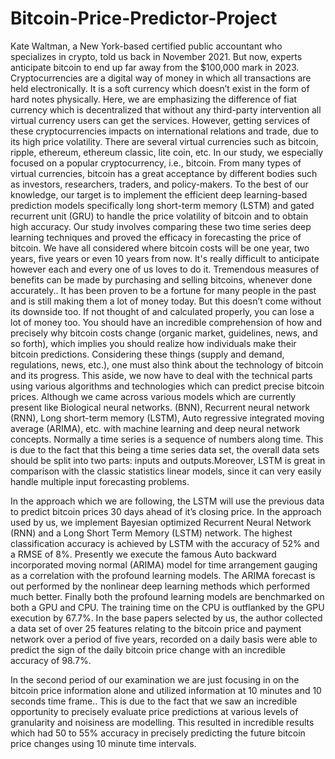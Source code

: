 # Bitcoin-Price-Predictor-Project
Kate Waltman, a New York-based certified public accountant who specializes in crypto, told us back in November 2021. But now, experts anticipate bitcoin to end up far away from the $100,000 mark in 2023.
Cryptocurrencies are a digital way of money in which all transactions are held electronically. It is a soft currency which doesn’t exist in the form of hard notes physically. Here, we are emphasizing the difference of fiat currency which is decentralized that without any third-party intervention all virtual currency users can get the services. However, getting services of these cryptocurrencies impacts on international relations and trade, due to its high price volatility. There are several virtual currencies such as bitcoin, ripple, ethereum, ethereum classic, lite coin, etc. In our study, we especially focused on a popular cryptocurrency, i.e., bitcoin. From many types of virtual currencies, bitcoin has a great acceptance by different bodies such as investors, researchers, traders, and policy-makers. To the best of our knowledge, our target is to implement the efficient deep learning-based prediction models specifically long short-term memory (LSTM) and gated recurrent unit (GRU) to handle the price volatility of bitcoin and to obtain high accuracy. Our study involves comparing these two time series deep learning techniques and proved the efficacy in forecasting the price of bitcoin.
We have all considered where bitcoin costs will be one year, two years, five years or even 10 years from now. It's really difficult to anticipate however each and every one of us loves to do it. Tremendous measures of benefits can be made by purchasing and selling bitcoins, whenever done accurately.. It has been proven to be a fortune for many people in the past and is still making them a lot of money today. But this doesn’t come without its downside too. If not thought of and calculated properly, you can lose a lot of money too. You should have an incredible comprehension of how and precisely why bitcoin costs change (organic market, guidelines, news, and so forth), which implies you should realize how individuals make their bitcoin predictions. Considering these things (supply and demand, regulations, news, etc.), one must also think about the technology of bitcoin and its progress. This aside, we now have to deal with the technical parts using various algorithms and technologies which can predict precise bitcoin prices. Although we came across various models which are currently present like Biological neural networks. (BNN), Recurrent neural network (RNN), Long short-term memory (LSTM), Auto regressive integrated moving average (ARIMA), etc. with machine learning and deep neural network concepts. Normally a time series is a sequence of numbers along time. This is due to the fact that this being a time series data set, the overall data sets should be split into two parts: inputs and outputs.Moreover, LSTM is great in comparison with the classic statistics linear models, since it can very easily handle multiple input forecasting problems.

In the approach which we are following, the LSTM will use the previous data to predict bitcoin prices 30 days ahead of it’s closing price. In the approach used by us, we implement Bayesian optimized Recurrent Neural Network (RNN) and a Long Short Term Memory (LSTM) network. The highest classification accuracy is achieved by LSTM with the accuracy of 52% and a RMSE of 8%. Presently we execute the famous Auto backward incorporated moving normal (ARIMA) model for time arrangement gauging as a correlation with the profound learning models. The ARIMA forecast is out performed by the nonlinear deep learning methods which performed much better. Finally both the profound learning models are benchmarked on both a GPU and CPU. The training time on the CPU is outflanked by the GPU execution by 67.7%. In the base papers selected by us, the author collected a data set of over 25 features relating to the bitcoin price and payment network over a period of five years, recorded on a daily basis were able to predict the sign of the daily bitcoin price change with an incredible accuracy of 98.7%.

In the second period of our examination we are just focusing in on the bitcoin price information alone and utilized information at 10 minutes and 10 seconds time frame.. This is due to the fact that we saw an incredible opportunity to precisely evaluate price predictions at various levels of granularity and noisiness are modelling. This resulted in incredible results which had 50 to 55% accuracy in precisely predicting the future bitcoin price changes using 10 minute time intervals.
